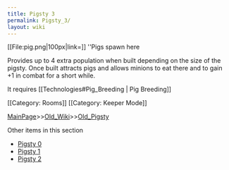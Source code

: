 ```yaml
---
title: Pigsty 3
permalink: Pigsty_3/
layout: wiki
---
```

[[File:pig.png|100px|link=]] ''Pigs spawn here

Provides up to 4 extra population when built depending on the size of the pigsty. Once built attracts pigs and allows minions to eat there and to gain +1 in combat for a short while.

It requires [[Technologies#Pig_Breeding | Pig Breeding]]

[[Category: Rooms]]
[[Category: Keeper Mode]]

[MainPage](/keeperrl_wiki/ "wikilink")>>[Old_Wiki](/keeperrl_wiki/Old_Wiki "wikilink")>>[Old_Pigsty](/keeperrl_wiki/Old_Pigsty "wikilink")

Other items in this section
-    [Pigsty 0](/keeperrl_wiki/Pigsty_0 "wikilink")
-    [Pigsty 1](/keeperrl_wiki/Pigsty_1 "wikilink")
-    [Pigsty 2](/keeperrl_wiki/Pigsty_2 "wikilink")
